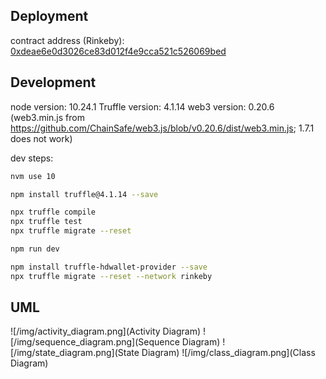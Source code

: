 ## Deployment
contract address (Rinkeby): [0xdeae6e0d3026ce83d012f4e9cca521c526069bed](https://rinkeby.etherscan.io/address/0xdeae6e0d3026ce83d012f4e9cca521c526069bed)

## Development
node version: 10.24.1
Truffle version: 4.1.14
web3 version: 0.20.6 (web3.min.js from https://github.com/ChainSafe/web3.js/blob/v0.20.6/dist/web3.min.js; 1.7.1 does not work)

dev steps:
```bash
nvm use 10

npm install truffle@4.1.14 --save

npx truffle compile
npx truffle test
npx truffle migrate --reset

npm run dev

npm install truffle-hdwallet-provider --save
npx truffle migrate --reset --network rinkeby
```

## UML

![/img/activity_diagram.png](Activity Diagram)
![/img/sequence_diagram.png](Sequence Diagram)
![/img/state_diagram.png](State Diagram)
![/img/class_diagram.png](Class Diagram)

